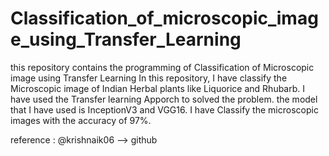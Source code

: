 # Classification_of_microscopic_image_using_Transfer_Learning

this repository contains the programming of Classification of Microscopic image using Transfer Learning
In this repository, I have classify the Microscopic image of Indian Herbal plants like Liquorice and Rhubarb.
I have used the Transfer learning Apporch to solved the problem. the model that I have used is InceptionV3 and VGG16.
I have Classify the microscopic images with the accuracy of 97%.

reference : @krishnaik06 --> github
